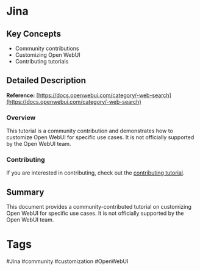 # Jina

## Key Concepts
- Community contributions
- Customizing Open WebUI
- Contributing tutorials

## Detailed Description

**Reference:** [https://docs.openwebui.com/category/-web-search](https://docs.openwebui.com/category/-web-search)

### Overview
This tutorial is a community contribution and demonstrates how to customize Open WebUI for specific use cases. It is not officially supported by the Open WebUI team.

### Contributing
If you are interested in contributing, check out the [contributing tutorial](https://docs.openwebui.com/category/-web-search).

## Summary
This document provides a community-contributed tutorial on customizing Open WebUI for specific use cases. It is not officially supported by the Open WebUI team.

# Tags
#Jina #community #customization #OpenWebUI